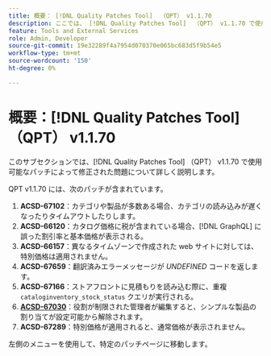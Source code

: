 ```yaml
---
title: 概要： [!DNL Quality Patches Tool]  （QPT） v1.1.70
description: ここでは、 [!DNL Quality Patches Tool]  （QPT） v1.1.70 で使用可能なパッチによって修正された問題について詳しく説明します。
feature: Tools and External Services
role: Admin, Developer
source-git-commit: 19e32289f4a7954d070370e065bc683d5f9b54e5
workflow-type: tm+mt
source-wordcount: '150'
ht-degree: 0%

---
```


# 概要：[!DNL Quality Patches Tool] （QPT） v1.1.70

このサブセクションでは、[!DNL Quality Patches Tool] （QPT） v1.1.70 で使用可能なパッチによって修正された問題について詳しく説明します。

QPT v1.1.70 には、次のパッチが含まれています。
1. **ACSD-67102**：カテゴリや製品が多数ある場合、カテゴリの読み込みが遅くなったりタイムアウトしたりします。
1. **ACSD-66120**：カタログ価格に税が含まれている場合、[!DNL GraphQL] に誤った割引率と基本価格が表示される。
1. **ACSD-66157**：異なるタイムゾーンで作成された web サイトに対しては、特別価格は適用されません。
1. **ACSD-67659**：翻訳済みエラーメッセージが *UNDEFINED* コードを返します。
1. **ACSD-67166**：ストアフロントに見積もりを読み込む際に、重複 `cataloginventory_stock_status` クエリが実行される。
1. **[ACSD-67030](/help/tools/quality-patches-tool/patches-available-in-qpt/v1-1-70/acsd-67030.md)**：役割が制限された管理者が編集すると、シンプルな製品の割り当てが設定可能から解除されます。
1. **ACSD-67289**：特別価格が適用されると、通常価格が表示されません。

左側のメニューを使用して、特定のパッチページに移動します。
